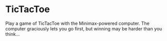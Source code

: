 # TicTacToe
Play a game of TicTacToe with the Minimax-powered computer. The computer graciously lets you go first, but winning may be harder than you think...
